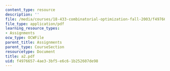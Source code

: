 ```yaml
---
content_type: resource
description: ''
file: /media/courses/18-433-combinatorial-optimization-fall-2003/f49766574ae33bf5e6c61b252607de98_a2.pdf
file_type: application/pdf
learning_resource_types:
- Assignments
ocw_type: OCWFile
parent_title: Assignments
parent_type: CourseSection
resourcetype: Document
title: a2.pdf
uid: f4976657-4ae3-3bf5-e6c6-1b252607de98
---
```

